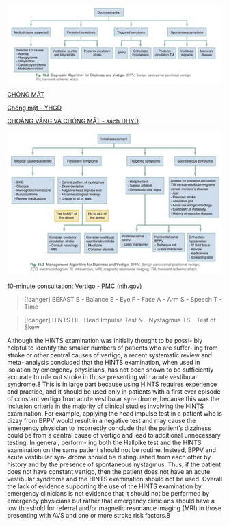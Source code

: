 ![CHÓNG MẶT MOC-20240529000248984.webp](../200%20FILES/201%20Image/CH%C3%93NG%20M%E1%BA%B6T%20MOC-20240529000248984.webp)

[CHÓNG MẶT](../The%20TRIO/000%20Zettlekasten/UMP/BM%20Than%20kinh/CH%C3%93NG%20M%E1%BA%B6T.md)

[Chóng mặt - YHGD](../The%20TRIO/000%20Zettlekasten/UMP/BM%20YHG%C4%90/Ch%C3%B3ng%20m%E1%BA%B7t%20-%20YHGD.md)

[CHOÁNG VÁNG VÀ CHÓNG MẶT - sách ĐHYD](./CHO%C3%81NG%20V%C3%81NG%20V%C3%80%20CH%C3%93NG%20M%E1%BA%B6T%20-%20s%C3%A1ch%20%C4%90HYD.md)

![CHÓNG MẶT MOC-20240529000323971.webp](../200%20FILES/201%20Image/CH%C3%93NG%20M%E1%BA%B6T%20MOC-20240529000323971.webp)

[10-minute consultation: Vertigo - PMC (nih.gov)](https://www.ncbi.nlm.nih.gov/pmc/articles/PMC552814/)


> [!danger] BEFAST
> B - Balance
> E - Eye
> F - Face
> A - Arm
> S - Speech
> T - Time


> [!danger] HINTS
> HI - Head Impulse Test
> N  - Nystagmus
> TS - Test of Skew

Although the HINTS examination was initially thought to be possi- bly helpful to identify the smaller numbers of patients who are suffer- ing from stroke or other central causes of vertigo, a recent systematic review and meta- analysis concluded that the HINTS examination, when used in isolation by emergency physicians, has not been shown to be sufficiently accurate to rule out stroke in those presenting with acute vestibular syndrome.8 This is in large part because using HINTS requires experience and practice, and it should be used only in patients with a first ever episode of constant vertigo from acute vestibular syn- drome, because this was the inclusion criteria in the majority of clinical studies involving the HINTS examination. For example, applying the head impulse test in a patient who is dizzy from BPPV would result in a negative test and may cause the emergency physician to incorrectly conclude that the patient’s dizziness could be from a central cause of vertigo and lead to additional unnecessary testing. In general, perform- ing both the Hallpike test and the HINTS examination on the same patient should not be routine. Instead, BPPV and acute vestibular syn- drome should be distinguished from each other by history and by the presence of spontaneous nystagmus. Thus, if the patient does not have constant vertigo, then the patient does not have an acute vestibular syndrome and the HINTS examination should not be used. Overall the lack of evidence supporting the use of the HINTS examination by emergency clinicians is not evidence that it should not be performed by emergency physicians but rather that emergency clinicians should have a low threshold for referral and/or magnetic resonance imaging (MRI) in those presenting with AVS and one or more stroke risk factors.8